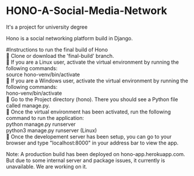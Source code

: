 # HONO-A-Social-Media-Network
It's a project for university degree


Hono is a social networking platform build in Django.  

#Instructions to run the final build of Hono  
🔵 Clone or download the 'final-build' branch.  
🔵 If you are a Linux user, activate the virtual environment by running the following commands:  
      source hono-venv/bin/activate  
🔵 If you are a Windows user, activate the virtual environment by running the following commands:  
      hono-venv/bin/activate  
🔵 Go to the Project directory (hono). There you should see a Python file called manage.py.  
🔵 Once the virtual environment has been activated, run the following command to run the application:  
      python manage.py runserver  
      python3 manage.py runserver (Linux)  
🔵 Once the developement server has been setup, you can go to your browser and type "localhost:8000" in your address bar to view the app.    


Note: A production build has been deployed on hono-app.herokuapp.com. But due to some internal server and package issues, it currently is unavailable. We are working on it.
